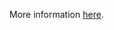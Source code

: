More information [here](https://docs.prismacloud.io/en/enterprise-edition/policy-reference/azure-policies/azure-general-policies/azr-general-179).
